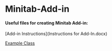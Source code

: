# Minitab-Add-in

#### Useful files for creating Minitab Add-in:

[Add-in Instructions](Instructions for Add-In.docx)

[Example Class](add_in_template.cs)
